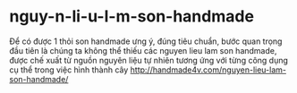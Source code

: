 # nguy-n-li-u-l-m-son-handmade
Để có được 1 thỏi son handmade ưng ý, đúng tiêu chuẩn, bước quan trọng đầu tiên là chúng ta không thể thiếu các nguyen lieu lam son handmade, được chế xuất từ nguồn nguyên liệu tự nhiên tương ứng với từng công dụng cụ thể trong việc hình thành cây http://handmade4v.com/nguyen-lieu-lam-son-handmade/ 
